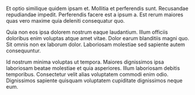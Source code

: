 Et optio similique quidem ipsam et. Mollitia et perferendis sunt. Recusandae repudiandae impedit. Perferendis facere est a ipsum a. Est rerum maiores quas vero maxime quia deleniti consequatur quo.
 Quia non eos ipsa dolorem nostrum eaque laudantium. Illum officiis doloribus enim voluptas atque amet vitae. Dolor earum blanditiis magni quo. Sit omnis non ex laborum dolor. Laboriosam molestiae sed sapiente autem consequuntur.
 Id nostrum minima voluptas ut tempora. Maiores dignissimos ipsa laboriosam beatae molestiae et quia asperiores. Illum laboriosam debitis temporibus. Consectetur velit alias voluptatem commodi enim odio. Dignissimos sapiente quisquam voluptatem cupiditate dignissimos neque eum.